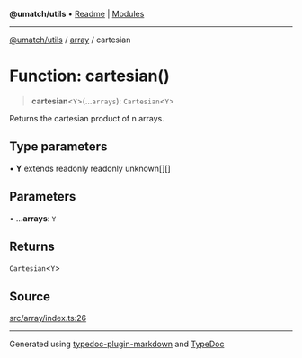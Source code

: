 **@umatch/utils** • [Readme](../../index.md) \| [Modules](../../modules.md)

***

[@umatch/utils](../../modules.md) / [array](../index.md) / cartesian

# Function: cartesian()

> **cartesian**\<`Y`\>(...`arrays`): `Cartesian`\<`Y`\>

Returns the cartesian product of n arrays.

## Type parameters

• **Y** extends readonly readonly unknown[][]

## Parameters

• ...**arrays**: `Y`

## Returns

`Cartesian`\<`Y`\>

## Source

[src/array/index.ts:26](https://github.com/umatch-oficial/utils/blob/6e00801/src/array/index.ts#L26)

***

Generated using [typedoc-plugin-markdown](https://www.npmjs.com/package/typedoc-plugin-markdown) and [TypeDoc](https://typedoc.org/)
